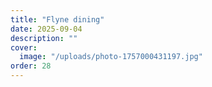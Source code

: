 ```yaml
---
title: "Flyne dining"
date: 2025-09-04
description: ""
cover:
  image: "/uploads/photo-1757000431197.jpg"
order: 28
---
```


